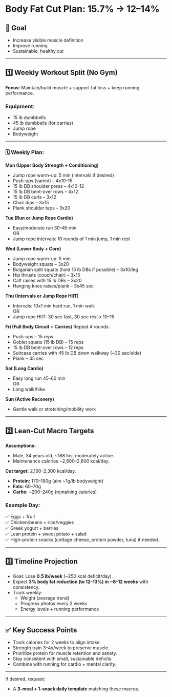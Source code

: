 # Body Fat Cut Plan: 15.7% → 12–14%

## 🎯 Goal
- Increase visible muscle definition
- Improve running
- Sustainable, healthy cut

---

## 1️⃣ Weekly Workout Split (No Gym)

**Focus:** Maintain/build muscle + support fat loss + keep running performance.

### Equipment:
- 15 lb dumbbells
- 45 lb dumbbells (for carries)
- Jump rope
- Bodyweight

---

### 🗓️ Weekly Plan:

**Mon (Upper Body Strength + Conditioning)**
- Jump rope warm-up: 5 min (intervals if desired)
- Push-ups (varied) – 4x10-15
- 15 lb DB shoulder press – 4x10-12
- 15 lb DB bent-over rows – 4x12
- 15 lb DB curls – 3x12
- Chair dips – 3x15
- Plank shoulder taps – 3x20

**Tue (Run or Jump Rope Cardio)**
- Easy/moderate run 30–45 min  
OR  
- Jump rope intervals: 10 rounds of 1 min jump, 1 min rest

**Wed (Lower Body + Core)**
- Jump rope warm-up: 5 min
- Bodyweight squats – 3x20
- Bulgarian split squats (hold 15 lb DBs if possible) – 3x10/leg
- Hip thrusts (couch/chair) – 3x15
- Calf raises with 15 lb DBs – 3x20
- Hanging knee raises/plank – 3x45 sec

**Thu (Intervals or Jump Rope HIIT)**
- Intervals: 10x1 min hard run, 1 min walk  
OR  
- Jump rope HIIT: 30 sec fast, 30 sec rest x 10–15

**Fri (Full Body Circuit + Carries)**
Repeat 4 rounds:
- Push-ups – 15 reps
- Goblet squats (15 lb DB) – 15 reps
- 15 lb DB bent-over rows – 12 reps
- Suitcase carries with 45 lb DB down walkway (~30 sec/side)
- Plank – 45 sec

**Sat (Long Cardio)**
- Easy long run 45–60 min  
OR  
- Long walk/hike

**Sun (Active Recovery)**
- Gentle walk or stretching/mobility work

---

## 2️⃣ Lean-Cut Macro Targets

**Assumptions:**
- Male, 34 years old, ~188 lbs, moderately active.
- Maintenance calories ~2,600–2,800 kcal/day.

**Cut target:** 2,100–2,300 kcal/day.

- **Protein:** 170–190g (aim ~1g/lb bodyweight)
- **Fats:** 60–70g
- **Carbs:** ~200–240g (remaining calories)

### Example Day:
✅ Eggs + fruit  
✅ Chicken/beans + rice/veggies  
✅ Greek yogurt + berries  
✅ Lean protein + sweet potato + salad  
✅ High-protein snacks (cottage cheese, protein powder, tuna) if needed.

---

## 3️⃣ Timeline Projection

- Goal: Lose **0.5 lb/week** (~250 kcal deficit/day).
- Expect **3% body fat reduction (to 12–13%) in ~8–12 weeks** with consistency.
- Track weekly:
  - Weight (average trend)
  - Progress photos every 2 weeks
  - Energy levels + running performance

---

## ✅ Key Success Points
- Track calories for 2 weeks to align intake.
- Strength train 3–4x/week to preserve muscle.
- Prioritize protein for muscle retention and satiety.
- Stay consistent with small, sustainable deficits.
- Combine with running for cardio + mental clarity.

---

If desired, request:
- A **3-meal + 1-snack daily template** matching these macros.



